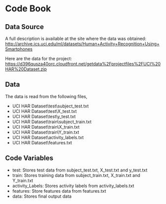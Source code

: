 # Code Book

## Data Source
A full description is available at the site where the data was obtained: 
http://archive.ics.uci.edu/ml/datasets/Human+Activity+Recognition+Using+Smartphones 

Here are the data for the project: 
https://d396qusza40orc.cloudfront.net/getdata%2Fprojectfiles%2FUCI%20HAR%20Dataset.zip 

## Data
The data is read from the following files,
- UCI HAR Dataset\test\subject_test.txt
- UCI HAR Dataset\test\X_test.txt
- UCI HAR Dataset\test\y_test.txt
- UCI HAR Dataset\train\subject_train.txt 
- UCI HAR Dataset\train\X_train.txt 
- UCI HAR Dataset\train\Y_train.txt 
- UCI HAR Dataset\activity_labels.txt
- UCI HAR Dataset\features.txt

## Code Variables
- test: Stores test data from subject_test.txt, X_test.txt and y_test.txt
- train: Stores training data from subject_train.txt, X_train.txt and Y_train.txt 
- activity_Labels: Stores activity labels from activity_labels.txt
- features: Store features data from features.txt
- data: Stores final output data


